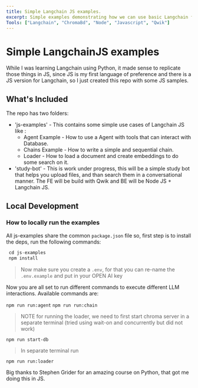 ```yaml
---
title: Simple Langchain JS examples.
excerpt: Simple examples demonstrating how we can use basic Langchain functionalities..
Tools: ["Langchain", "ChromaBd", "Node", "Javascript", "Qwik"]
---
```


# Simple LangchainJS examples

While I was learning Langchain using Python, it made sense to replicate those things in JS, since JS is my first language of preference and there is a JS version for Langchain, so I just created this repo with some JS samples.

## What's Included

The repo has two folders:

- 'js-examples' - This contains some simple use cases of Langchain JS like :
  - Agent Example - How to use a Agent with tools that can interact with Database.
  - Chains Example - How to write a simple and sequential chain.
  - Loader - How to load a document and create embeddings to do some search on it.
- 'study-bot' - This is work under progress, this will be a simple study bot that helps you upload files, and than search them in a conversational manner. The FE will be build with Qwik and BE will be Node JS + Langchain JS.

## Local Development

### How to locally run the examples

All js-examples share the common `package.json` file so, first step is to install the deps, run the following commands:

```js
 cd js-examples
 npm install
```

> Now make sure you create a `.env`, for that you can re-name the `.env.example` and put in your OPEN AI key

Now you are all set to run different commands to execute different LLM interactions.
Available commands are:

`npm run run:agent`
`npm run run:chain`

> NOTE for running the loader, we need to first start chroma server in a separate terminal (tried using wait-on and concurrently but did not work)

`npm run start-db`

> In separate terminal run

`npm run run:loader`

Big thanks to Stephen Grider for an amazing course on Python, that got me doing this in JS.
